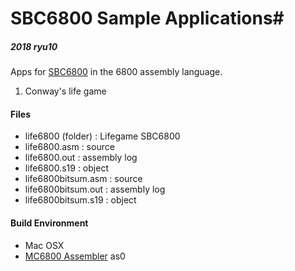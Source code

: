 # SBC6800 Sample Applications#

##### 2018 ryu10

Apps for [SBC6800](https://www.seeedstudio.com/SBC6800-g-1078968) in the 6800 assembly language.

1. Conway's life game

#### Files

* life6800 (folder) : Lifegame SBC6800
 * life6800.asm         : source
 * life6800.out         : assembly log
 * life6800.s19         : object
 * life6800bitsum.asm   : source
 * life6800bitsum.out   : assembly log
 * life6800bitsum.s19   : object

#### Build Environment

* Mac OSX
* [MC6800 Assembler](https://github.com/JimInCA/motorola-6800-assembler) as0
